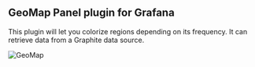 ## GeoMap Panel plugin for Grafana

This plugin will let you colorize regions depending on its frequency. It can retrieve data from a Graphite data source.

![GeoMap](https://github.com/flygare/QvantelFrontend/blob/geomap_panel/readme/geomap_panel/images/GeoMap_Preview.gif)

